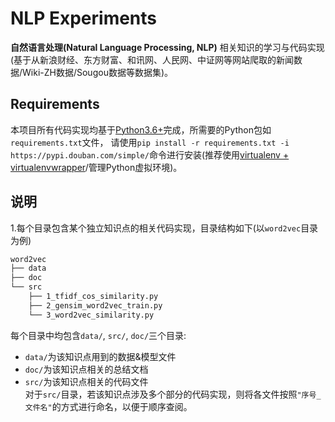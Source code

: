 # NLP Experiments
**自然语言处理(Natural Language Processing, NLP)** 相关知识的学习与代码实现(基于从新浪财经、东方财富、和讯网、人民网、中证网等网站爬取的新闻数据/Wiki-ZH数据/Sougou数据等数据集)。  

## Requirements
本项目所有代码实现均基于[Python3.6+](https://www.python.org/downloads/)完成，所需要的Python包如`requirements.txt`文件，
请使用`pip install -r requirements.txt -i https://pypi.douban.com/simple/`命令进行安装(推荐使用[virtualenv + virtualenvwrapper](http://www.jianshu.com/p/44ab75fbaef2)/管理Python虚拟环境)。

## 说明
1.每个目录包含某个独立知识点的相关代码实现，目录结构如下(以`word2vec`目录为例)  
```bash
word2vec
├── data
├── doc
└── src
    ├── 1_tfidf_cos_similarity.py
    ├── 2_gensim_word2vec_train.py
    └── 3_word2vec_similarity.py
```
每个目录中均包含`data/`, `src/`, `doc/`三个目录:  
+ `data/`为该知识点用到的数据&模型文件  
+ `doc/`为该知识点相关的总结文档  
+ `src/`为该知识点相关的代码文件  
 对于`src/`目录，若该知识点涉及多个部分的代码实现，则将各文件按照`"序号_文件名"`的方式进行命名，以便于顺序查阅。 
 
